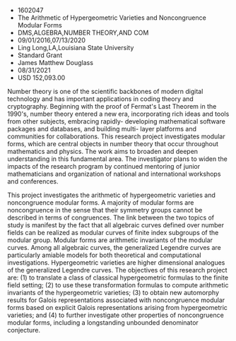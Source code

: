 
* 1602047
* The Arithmetic of Hypergeometric Varieties and Noncongruence Modular Forms
* DMS,ALGEBRA,NUMBER THEORY,AND COM
* 09/01/2016,07/13/2020
* Ling Long,LA,Louisiana State University
* Standard Grant
* James Matthew Douglass
* 08/31/2021
* USD 152,093.00

Number theory is one of the scientific backbones of modern digital technology
and has important applications in coding theory and cryptography. Beginning with
the proof of Fermat's Last Theorem in the 1990's, number theory entered a new
era, incorporating rich ideas and tools from other subjects, embracing rapidly-
developing mathematical software packages and databases, and building multi-
layer platforms and communities for collaborations. This research project
investigates modular forms, which are central objects in number theory that
occur throughout mathematics and physics. The work aims to broaden and deepen
understanding in this fundamental area. The investigator plans to widen the
impacts of the research program by continued mentoring of junior mathematicians
and organization of national and international workshops and conferences.

This project investigates the arithmetic of hypergeometric varieties and
noncongruence modular forms. A majority of modular forms are noncongruence in
the sense that their symmetry groups cannot be described in terms of
congruences. The link between the two topics of study is manifest by the fact
that all algebraic curves defined over number fields can be realized as modular
curves of finite index subgroups of the modular group. Modular forms are
arithmetic invariants of the modular curves. Among all algebraic curves, the
generalized Legendre curves are particularly amiable models for both theoretical
and computational investigations. Hypergeometric varieties are higher
dimensional analogues of the generalized Legendre curves. The objectives of this
research project are: (1) to translate a class of classical hypergeometric
formulas to the finite field setting; (2) to use these transformation formulas
to compute arithmetic invariants of the hypergeometric varieties; (3) to obtain
new automorphy results for Galois representations associated with noncongruence
modular forms based on explicit Galois representations arising from
hypergeometric varieties; and (4) to further investigate other properties of
noncongruence modular forms, including a longstanding unbounded denominator
conjecture.
